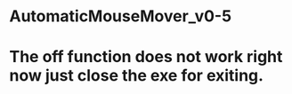 # AutomaticMouseMover_v0-5
# The off function does not work right now just close the exe for exiting.
